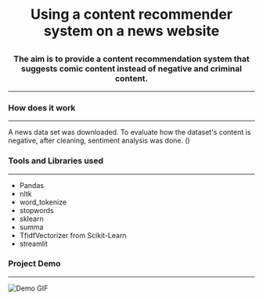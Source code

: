 # <h1 align="center">Using a content recommender system on a news website</h1>

## <h3 align="center">The aim is to provide a content recommendation system that suggests comic content instead of negative and criminal content. </h3>
---

### <h3 align="left">How does it work</h3>
---
A news data set was downloaded. To evaluate how the dataset's content is negative, after cleaning, sentiment analysis was done.
()


### <h3 align="left">Tools and Libraries used</h3>
---
* Pandas
* nltk
* word_tokenize
* stopwords
* sklearn
* summa
* TfidfVectorizer from Scikit-Learn
* streamlit


### <h3 align="left">Project Demo</h3>
---
![Demo GIF]()
